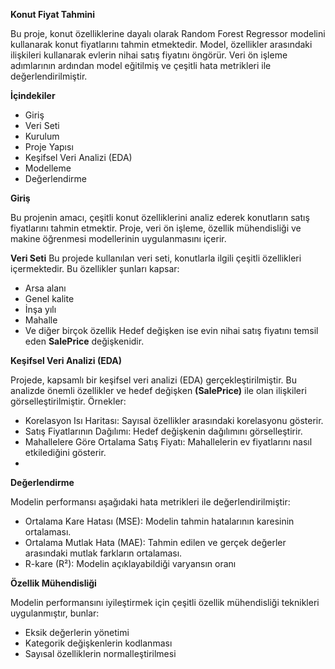**Konut Fiyat Tahmini**

Bu proje, konut özelliklerine dayalı olarak Random Forest Regressor modelini kullanarak konut fiyatlarını tahmin etmektedir. Model, özellikler arasındaki ilişkileri kullanarak evlerin nihai satış fiyatını öngörür. Veri ön işleme adımlarının ardından model eğitilmiş ve çeşitli hata metrikleri ile değerlendirilmiştir.

**İçindekiler**

+ Giriş
+ Veri Seti
+ Kurulum
+ Proje Yapısı
+ Keşifsel Veri Analizi (EDA)
+ Modelleme
+ Değerlendirme

**Giriş**

Bu projenin amacı, çeşitli konut özelliklerini analiz ederek konutların satış fiyatlarını tahmin etmektir. Proje, veri ön işleme, özellik mühendisliği ve makine öğrenmesi modellerinin uygulanmasını içerir.

**Veri Seti**
Bu projede kullanılan veri seti, konutlarla ilgili çeşitli özellikleri içermektedir. Bu özellikler şunları kapsar:

+ Arsa alanı
+ Genel kalite
+ İnşa yılı
+ Mahalle
+ Ve diğer birçok özellik
Hedef değişken ise evin nihai satış fiyatını temsil eden **SalePrice** değişkenidir.

**Keşifsel Veri Analizi (EDA)**

Projede, kapsamlı bir keşifsel veri analizi (EDA) gerçekleştirilmiştir. Bu analizde önemli özellikler ve hedef değişken **(SalePrice)** ile olan ilişkileri görselleştirilmiştir. Örnekler:

+ Korelasyon Isı Haritası: Sayısal özellikler arasındaki korelasyonu gösterir.
+ Satış Fiyatlarının Dağılımı: Hedef değişkenin dağılımını görselleştirir.
+ Mahallelere Göre Ortalama Satış Fiyatı: Mahallelerin ev fiyatlarını nasıl etkilediğini gösterir.
+ 

**Değerlendirme**

Modelin performansı aşağıdaki hata metrikleri ile değerlendirilmiştir:

+ Ortalama Kare Hatası (MSE): Modelin tahmin hatalarının karesinin ortalaması.
+ Ortalama Mutlak Hata (MAE): Tahmin edilen ve gerçek değerler arasındaki mutlak farkların ortalaması.
+ R-kare (R²): Modelin açıklayabildiği varyansın oranı


**Özellik Mühendisliği**

Modelin performansını iyileştirmek için çeşitli özellik mühendisliği teknikleri uygulanmıştır, bunlar:

+ Eksik değerlerin yönetimi
+ Kategorik değişkenlerin kodlanması
+ Sayısal özelliklerin normalleştirilmesi
